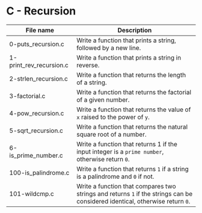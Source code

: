 # C - Recursion

| File name               | Description                                                                                                                  |
| ----------------------- | ---------------------------------------------------------------------------------------------------------------------------- |
| 0-puts_recursion.c      | Write a function that prints a string, followed by a new line.                                                               |
| 1-print_rev_recursion.c | Write a function that prints a string in reverse.                                                                            |
| 2-strlen_recursion.c    | Write a function that returns the length of a string.                                                                        |
| 3-factorial.c           | Write a function that returns the factorial of a given number.                                                               |
| 4-pow_recursion.c       | Write a function that returns the value of `x` raised to the power of `y`.                                                   |
| 5-sqrt_recursion.c      | Write a function that returns the natural square root of a number.                                                           |
| 6-is_prime_number.c     | Write a function that returns 1 if the input integer is a `prime number`, otherwise return `0`.                              |
| 100-is_palindrome.c     | Write a function that returns `1` if a string is a palindrome and `0` if not.                                                |
| 101-wildcmp.c           | Write a function that compares two strings and returns `1` if the strings can be considered identical, otherwise return `0`. |
